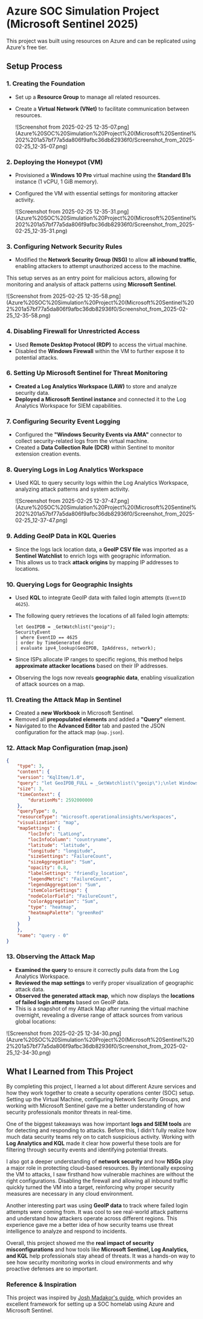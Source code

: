 # Azure SOC Simulation Project (Microsoft Sentinel 2025)

This project was built using resources on Azure and can be replicated using Azure's free tier.

## **Setup Process**

### **1. Creating the Foundation**

- Set up a **Resource Group** to manage all related resources.
- Create a **Virtual Network (VNet)** to facilitate communication between resources.
    
    ![Screenshot from 2025-02-25 12-35-07.png](Azure%20SOC%20Simulation%20Project%20(Microsoft%20Sentinel%202%201a57bf77a5da806f9afbc36db82936f0/Screenshot_from_2025-02-25_12-35-07.png)
    

### **2. Deploying the Honeypot (VM)**

- Provisioned a **Windows 10 Pro** virtual machine using the **Standard B1s** instance (1 vCPU, 1 GiB memory).
- Configured the VM with essential settings for monitoring attacker activity.
    
    ![Screenshot from 2025-02-25 12-35-31.png](Azure%20SOC%20Simulation%20Project%20(Microsoft%20Sentinel%202%201a57bf77a5da806f9afbc36db82936f0/Screenshot_from_2025-02-25_12-35-31.png)
    

### **3. Configuring Network Security Rules**

- Modified the **Network Security Group (NSG)** to allow **all inbound traffic**, enabling attackers to attempt unauthorized access to the machine.

This setup serves as an entry point for malicious actors, allowing for monitoring and analysis of attack patterns using **Microsoft Sentinel**.

![Screenshot from 2025-02-25 12-35-58.png](Azure%20SOC%20Simulation%20Project%20(Microsoft%20Sentinel%202%201a57bf77a5da806f9afbc36db82936f0/Screenshot_from_2025-02-25_12-35-58.png)

### **4. Disabling Firewall for Unrestricted Access**

- Used **Remote Desktop Protocol (RDP)** to access the virtual machine.
- Disabled the **Windows Firewall** within the VM to further expose it to potential attacks.

### **6. Setting Up Microsoft Sentinel for Threat Monitoring**

- **Created a Log Analytics Workspace (LAW)** to store and analyze security data.
- **Deployed a Microsoft Sentinel instance** and connected it to the Log Analytics Workspace for SIEM capabilities.

### **7. Configuring Security Event Logging**

- Configured the **"Windows Security Events via AMA"** connector to collect security-related logs from the virtual machine.
- Created a **Data Collection Rule (DCR)** within Sentinel to monitor extension creation events.

### **8. Querying Logs in Log Analytics Workspace**

- Used KQL to query security logs within the Log Analytics Workspace, analyzing attack patterns and system activity.
    
    ![Screenshot from 2025-02-25 12-37-47.png](Azure%20SOC%20Simulation%20Project%20(Microsoft%20Sentinel%202%201a57bf77a5da806f9afbc36db82936f0/Screenshot_from_2025-02-25_12-37-47.png)
    

### **9. Adding GeoIP Data in KQL Queries**

- Since the logs lack location data, a **GeoIP CSV file** was imported as a **Sentinel Watchlist** to enrich logs with geographic information.
- This allows us to track **attack origins** by mapping IP addresses to locations.

### **10. Querying Logs for Geographic Insights**

- Used **KQL** to integrate GeoIP data with failed login attempts (`EventID 4625`).
- The following query retrieves the locations of all failed login attempts:
    
    ```
    let GeoIPDB = _GetWatchlist("geoip");
    SecurityEvent
    | where EventID == 4625
    | order by TimeGenerated desc
    | evaluate ipv4_lookup(GeoIPDB, IpAddress, network);
    
    ```
    
- Since ISPs allocate IP ranges to specific regions, this method helps **approximate attacker locations** based on their IP addresses.
- Observing the logs now reveals **geographic data**, enabling visualization of attack sources on a map.

### **11. Creating the Attack Map in Sentinel**

- Created a **new Workbook** in Microsoft Sentinel.
- Removed all **prepopulated elements** and added a **"Query"** element.
- Navigated to the **Advanced Editor** tab and pasted the JSON configuration for the attack map (`map.json`).

### **12. Attack Map Configuration (map.json)**

```json
{
	"type": 3,
	"content": {
	"version": "KqlItem/1.0",
	"query": "let GeoIPDB_FULL = _GetWatchlist(\"geoip\");\nlet WindowsEvents = SecurityEvent;\nWindowsEvents | where EventID == 4625\n| order by TimeGenerated desc\n| evaluate ipv4_lookup(GeoIPDB_FULL, IpAddress, network)\n| summarize FailureCount = count() by IpAddress, latitude, longitude, cityname, countryname\n| project FailureCount, AttackerIp = IpAddress, latitude, longitude, city = cityname, country = countryname,\nfriendly_location = strcat(cityname, \" (\", countryname, \")\");",
	"size": 3,
	"timeContext": {
		"durationMs": 2592000000
	},
	"queryType": 0,
	"resourceType": "microsoft.operationalinsights/workspaces",
	"visualization": "map",
	"mapSettings": {
		"locInfo": "LatLong",
		"locInfoColumn": "countryname",
		"latitude": "latitude",
		"longitude": "longitude",
		"sizeSettings": "FailureCount",
		"sizeAggregation": "Sum",
		"opacity": 0.8,
		"labelSettings": "friendly_location",
		"legendMetric": "FailureCount",
		"legendAggregation": "Sum",
		"itemColorSettings": {
		"nodeColorField": "FailureCount",
		"colorAggregation": "Sum",
		"type": "heatmap",
		"heatmapPalette": "greenRed"
		}
	}
	},
	"name": "query - 0"
}

```

### **13. Observing the Attack Map**

- **Examined the query** to ensure it correctly pulls data from the Log Analytics Workspace.
- **Reviewed the map settings** to verify proper visualization of geographic attack data.
- **Observed the generated attack map**, which now displays the **locations of failed login attempts** based on GeoIP data.
- This is a snapshot of my Attack Map after running the virtual machine overnight, revealing a diverse range of attack sources from various global locations:

![Screenshot from 2025-02-25 12-34-30.png](Azure%20SOC%20Simulation%20Project%20(Microsoft%20Sentinel%202%201a57bf77a5da806f9afbc36db82936f0/Screenshot_from_2025-02-25_12-34-30.png)

## What I Learned from This Project

By completing this project, I learned a lot about different Azure services and how they work together to create a security operations center (SOC) setup. Setting up the Virtual Machine, configuring Network Security Groups, and working with Microsoft Sentinel gave me a better understanding of how security professionals monitor threats in real-time.

One of the biggest takeaways was how important **logs and SIEM tools** are for detecting and responding to attacks. Before this, I didn’t fully realize how much data security teams rely on to catch suspicious activity. Working with **Log Analytics and KQL** made it clear how powerful these tools are for filtering through security events and identifying potential threats.

I also got a deeper understanding of **network security** and how **NSGs** play a major role in protecting cloud-based resources. By intentionally exposing the VM to attacks, I saw firsthand how vulnerable machines are without the right configurations. Disabling the firewall and allowing all inbound traffic quickly turned the VM into a target, reinforcing why proper security measures are necessary in any cloud environment.

Another interesting part was using **GeoIP data** to track where failed login attempts were coming from. It was cool to see real-world attack patterns and understand how attackers operate across different regions. This experience gave me a better idea of how security teams use threat intelligence to analyze and respond to incidents.

Overall, this project showed me the **real impact of security misconfigurations** and how tools like **Microsoft Sentinel, Log Analytics, and KQL** help professionals stay ahead of threats. It was a hands-on way to see how security monitoring works in cloud environments and why proactive defenses are so important.

### **Reference & Inspiration**

This project was inspired by [Josh Madakor's guide](https://docs.google.com/document/d/143seB9PwT9GSsStc14vPQWgnCHQeVMVEC6XBRz67p_Q/edit?tab=t), which provides an excellent framework for setting up a SOC homelab using Azure and Microsoft Sentinel.